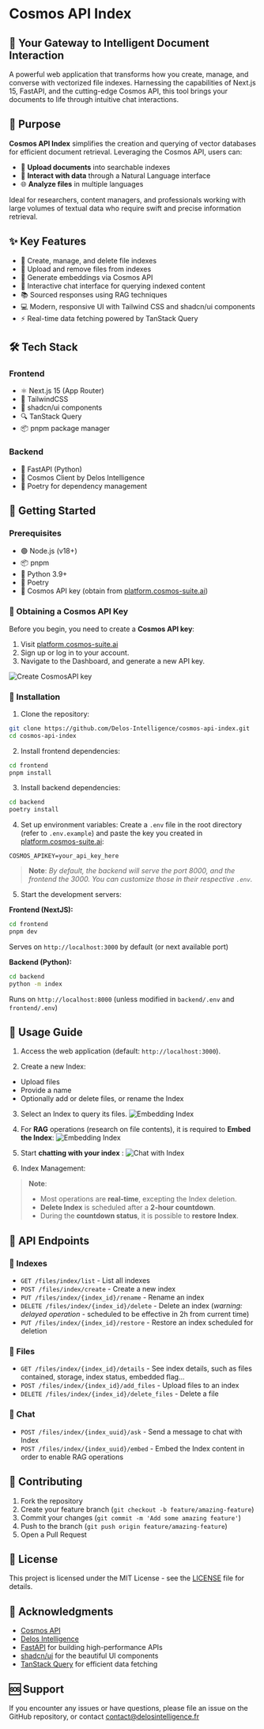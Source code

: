 # Cosmos API Index

## 🚀 Your Gateway to Intelligent Document Interaction

A powerful web application that transforms how you create, manage, and converse with vectorized file indexes. Harnessing the capabilities of Next.js 15, FastAPI, and the cutting-edge Cosmos API, this tool brings your documents to life through intuitive chat interactions.

## 🎯 Purpose

**Cosmos API Index** simplifies the creation and querying of vector databases for efficient document retrieval. Leveraging the Cosmos API, users can:

- 📄 **Upload documents** into searchable indexes
- 💬 **Interact with data** through a Natural Language interface
- 🌐 **Analyze files** in multiple languages

Ideal for researchers, content managers, and professionals working with large volumes of textual data who require swift and precise information retrieval.

## ✨ Key Features

- 📁 Create, manage, and delete file indexes
- 🔄 Upload and remove files from indexes
- 🧠 Generate embeddings via Cosmos API
- 🤖 Interactive chat interface for querying indexed content
- 📚 Sourced responses using RAG techniques
- 💻 Modern, responsive UI with Tailwind CSS and shadcn/ui components
- ⚡ Real-time data fetching powered by TanStack Query

## 🛠️ Tech Stack

### Frontend

- ⚛️ Next.js 15 (App Router)
- 🎨 TailwindCSS
- 🧩 shadcn/ui components
- 🔍 TanStack Query
- 📦 pnpm package manager

### Backend

- 🐍 FastAPI (Python)
- 🌌 Cosmos Client by Delos Intelligence
- 📜 Poetry for dependency management

## 🏁 Getting Started

### Prerequisites

- 🟢 Node.js (v18+)
- 📦 pnpm
- 🐍 Python 3.9+
- 📜 Poetry
- 🔑 Cosmos API key (obtain from [platform.cosmos-suite.ai](https://platform.cosmos-suite.ai))

### 🔑 Obtaining a Cosmos API Key

Before you begin, you need to create a **Cosmos API key**:

1. Visit [platform.cosmos-suite.ai](https://platform.cosmos-suite.ai)
2. Sign up or log in to your account.
3. Navigate to the Dashboard, and generate a new API key.

![Create CosmosAPI key](https://i.ibb.co/b5sx86GB/Screenshot-from-2025-02-03-16-43-11.png)

### 🔧 Installation

1. Clone the repository:

```bash
git clone https://github.com/Delos-Intelligence/cosmos-api-index.git
cd cosmos-api-index
```

2. Install frontend dependencies:

```bash
cd frontend
pnpm install
```

3. Install backend dependencies:

```bash
cd backend
poetry install
```

4. Set up environment variables:
   Create a `.env` file in the root directory (refer to `.env.example`) and paste the key you created in [platform.cosmos-suite.ai](https://platform.cosmos-suite.ai):

```env
COSMOS_APIKEY=your_api_key_here
```

> **Note**: _By default, the backend will serve the port 8000, and the frontend the 3000. You can customize those in their respective `.env`._

5. Start the development servers:

**Frontend (NextJS):**

```bash
cd frontend
pnpm dev
```

Serves on `http://localhost:3000` by default (or next available port)

**Backend (Python):**

```bash
cd backend
python -m index
```

Runs on `http://localhost:8000` (unless modified in `backend/.env` and `frontend/.env`)

## 📖 Usage Guide

1. Access the web application (default: `http://localhost:3000`).

2. Create a new Index:

- Upload files
- Provide a name
- Optionally add or delete files, or rename the Index

3. Select an Index to query its files.
   ![Embedding Index](https://i.ibb.co/TBpvKmgb/Screenshot-from-2025-02-03-15-56-51.png)

4. For **RAG** operations (research on file contents), it is required to **Embed the Index**:
   ![Embedding Index](https://i.ibb.co/jZQ6NCRD/Screenshot-from-2025-02-03-15-36-59.png)

5. Start **chatting with your index** :
   ![Chat with Index](https://i.ibb.co/yBqVJ8bb/Screenshot-from-2025-02-03-15-53-20.png)

6. Index Management:

> **Note**:
>
> - Most operations are **real-time**, excepting the Index deletion.
> - **Delete Index** is scheduled after a **2-hour countdown**.
> - During the **countdown status**, it is possible to **restore Index**.

## 🔗 API Endpoints

### 📁 Indexes

- `GET /files/index/list` - List all indexes
- `POST /files/index/create` - Create a new index
- `PUT /files/index/{index_id}/rename` - Rename an index
- `DELETE /files/index/{index_id}/delete` - Delete an index (_warning: delayed operation_ - scheduled to be effective in 2h from current time)
- `PUT /files/index/{index_id}/restore` - Restore an index scheduled for deletion

### 📄 Files

- `GET /files/index/{index_id}/details` - See index details, such as files contained, storage, index status, embedded flag...
- `POST /files/index/{index_id}/add_files` - Upload files to an index
- `DELETE /files/index/{index_id}/delete_files` - Delete a file

### 💬 Chat

- `POST /files/index/{index_uuid}/ask` - Send a message to chat with Index
- `POST /files/index/{index_uuid}/embed` - Embed the Index content in order to enable RAG operations

## 🤝 Contributing

1. Fork the repository
2. Create your feature branch (`git checkout -b feature/amazing-feature`)
3. Commit your changes (`git commit -m 'Add some amazing feature'`)
4. Push to the branch (`git push origin feature/amazing-feature`)
5. Open a Pull Request

## 📜 License

This project is licensed under the MIT License - see the [LICENSE](LICENSE) file for details.

## 🙌 Acknowledgments

- [Cosmos API](https://platform.cosmos-suite.ai)
- [Delos Intelligence](https://www.delosintelligence.fr/en)
- [FastAPI](https://fastapi.tiangolo.com) for building high-performance APIs
- [shadcn/ui](https://ui.shadcn.com) for the beautiful UI components
- [TanStack Query](https://tanstack.com/query/latest) for efficient data fetching

## 🆘 Support

If you encounter any issues or have questions, please file an issue on the GitHub repository, or contact
[contact@delosintelligence.fr](mailto:contact@delosintelligence.fr)
